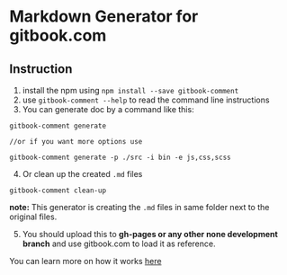# Markdown Generator for gitbook.com

## Instruction
1. install the npm using `npm install --save gitbook-comment` 
2. use `gitbook-comment --help` to read the command line instructions
3. You can generate doc by a command like this:

```
gitbook-comment generate

//or if you want more options use

gitbook-comment generate -p ./src -i bin -e js,css,scss
```
4. Or clean up the created `.md` files
```
gitbook-comment clean-up
```
**note:** This generator is creating the `.md` files in same folder next to the original files.

5. You should upload this to **gh-pages or any other none development branch** and use gitbook.com to load it as reference.

You can learn more on how it works [here](./src/gitbook-comment.md)